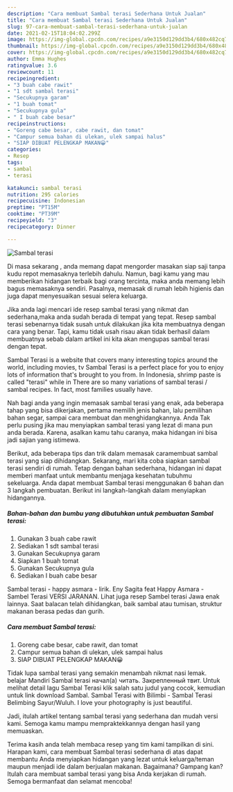 ```yaml
---
description: "Cara membuat Sambal terasi Sederhana Untuk Jualan"
title: "Cara membuat Sambal terasi Sederhana Untuk Jualan"
slug: 97-cara-membuat-sambal-terasi-sederhana-untuk-jualan
date: 2021-02-15T18:04:02.299Z
image: https://img-global.cpcdn.com/recipes/a9e3150d129dd3b4/680x482cq70/sambal-terasi-foto-resep-utama.jpg
thumbnail: https://img-global.cpcdn.com/recipes/a9e3150d129dd3b4/680x482cq70/sambal-terasi-foto-resep-utama.jpg
cover: https://img-global.cpcdn.com/recipes/a9e3150d129dd3b4/680x482cq70/sambal-terasi-foto-resep-utama.jpg
author: Emma Hughes
ratingvalue: 3.6
reviewcount: 11
recipeingredient:
- "3 buah cabe rawit"
- "1 sdt sambal terasi"
- "Secukupnya garam"
- "1 buah tomat"
- "Secukupnya gula"
- " I buah cabe besar"
recipeinstructions:
- "Goreng cabe besar, cabe rawit, dan tomat"
- "Campur semua bahan di ulekan, ulek sampai halus"
- "SIAP DIBUAT PELENGKAP MAKAN😀"
categories:
- Resep
tags:
- sambal
- terasi

katakunci: sambal terasi 
nutrition: 295 calories
recipecuisine: Indonesian
preptime: "PT15M"
cooktime: "PT39M"
recipeyield: "3"
recipecategory: Dinner

---
```



![Sambal terasi](https://img-global.cpcdn.com/recipes/a9e3150d129dd3b4/680x482cq70/sambal-terasi-foto-resep-utama.jpg)

Di masa  sekarang , anda memang dapat mengorder masakan siap saji tanpa kudu repot memasaknya terlebih dahulu. Namun, bagi kamu yang mau memberikan hidangan terbaik bagi orang tercinta, maka anda memang lebih bagus memasaknya sendiri. Pasalnya, memasak di rumah lebih higienis dan juga dapat menyesuaikan sesuai selera keluarga.

Jika anda lagi mencari ide resep sambal terasi yang nikmat dan sederhana,maka anda sudah berada di tempat yang tepat. Resep sambal terasi  sebenarnya tidak susah untuk dilakukan jika kita membuatnya dengan cara yang benar. Tapi, kamu tidak usah risau akan tidak berhasil dalam membuatnya 
sebab dalam artikel ini kita akan mengupas sambal terasi dengan tepat.  

Sambal Terasi is a website that covers many interesting topics around the world, including movies, tv Sambal Terasi is a perfect place for you to enjoy lots of information that&#39;s brought to you from. In Indonesia, shrimp paste is called &#34;terasi&#34; while in There are so many variations of sambal terasi / sambal recipes. In fact, most families usually have.

Nah bagi anda yang ingin memasak sambal terasi yang enak, ada beberapa tahap yang bisa dikerjakan, pertama memilih jenis bahan, lalu pemilihan bahan segar, sampai cara membuat dan menghidangkannya. Anda Tak perlu pusing jika mau menyiapkan sambal terasi yang lezat di mana pun anda berada. Karena, asalkan kamu  tahu caranya, maka hidangan ini bisa jadi sajian yang istimewa.

Berikut, ada beberapa tips dan trik dalam memasak caramembuat sambal terasi yang siap dihidangkan. Sekarang, mari kita coba siapkan sambal terasi sendiri di rumah. Tetap dengan bahan sederhana, hidangan ini dapat memberi manfaat untuk membantu menjaga kesehatan tubuhmu sekeluarga. Anda dapat membuat Sambal terasi menggunakan 6 bahan dan 3 langkah pembuatan. Berikut ini langkah-langkah dalam menyiapkan hidangannya.

<!--inarticleads1-->

##### Bahan-bahan dan bumbu yang dibutuhkan untuk pembuatan Sambal terasi:

1. Gunakan 3 buah cabe rawit
1. Sediakan 1 sdt sambal terasi
1. Gunakan Secukupnya garam
1. Siapkan 1 buah tomat
1. Gunakan Secukupnya gula
1. Sediakan  I buah cabe besar


Sambal terasi - happy asmara - lirik. Eny Sagita feat Happy Asmara - Sambel Terasi VERSI JARANAN. Lihat juga resep Sambel terasi Jawa enak lainnya. Saat balacan telah dihidangkan, baik sambal atau tumisan, struktur makanan berasa pedas dan gurih. 

<!--inarticleads2-->

##### Cara membuat Sambal terasi:

1. Goreng cabe besar, cabe rawit, dan tomat
1. Campur semua bahan di ulekan, ulek sampai halus
1. SIAP DIBUAT PELENGKAP MAKAN😀


Tidak lupa sambal terasi yang semakin menambah nikmat nasi lemak. belajar Mandiri Sambal terasi начал(а) читать. Закрепленный твит. Untuk melihat detail lagu Sambal Terasi klik salah satu judul yang cocok, kemudian untuk link download Sambal. Sambal Terasi with Bilimbi - Sambal Terasi Belimbing Sayur/Wuluh. I love your photography is just beautiful. 

Jadi, itulah artikel tentang  sambal terasi  yang sederhana dan mudah versi kami. Semoga kamu mampu mempraktekkannya dengan hasil yang memuaskan. 

Terima kasih anda telah membaca resep yang tim kami tampilkan di sini. Harapan kami, cara membuat  Sambal terasi sederhana di atas dapat membantu Anda menyiapkan hidangan yang lezat untuk keluarga/teman maupun menjadi ide dalam berjualan makanan. Bagaimana? Gampang kan? Itulah cara membuat sambal terasi yang bisa Anda kerjakan di rumah. Semoga bermanfaat dan selamat mencoba!

